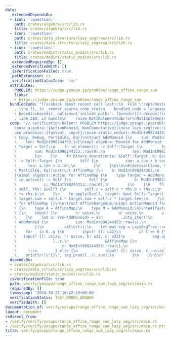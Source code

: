 ```yaml
---
data:
  _extendedDependsOn:
  - icon: ':question:'
    path: crates/algebra/src/lib.rs
    title: crates/algebra/src/lib.rs
  - icon: ':question:'
    path: crates/data_structure/lazy_segtree/src/lib.rs
    title: crates/data_structure/lazy_segtree/src/lib.rs
  - icon: ':question:'
    path: crates/modint/static_modint/src/lib.rs
    title: crates/modint/static_modint/src/lib.rs
  _extendedRequiredBy: []
  _extendedVerifiedWith: []
  _isVerificationFailed: true
  _pathExtension: rs
  _verificationStatusIcon: ':x:'
  attributes:
    PROBLEM: https://judge.yosupo.jp/problem/range_affine_range_sum
    links:
    - https://judge.yosupo.jp/problem/range_affine_range_sum
  bundledCode: "Traceback (most recent call last):\n  File \"/opt/hostedtoolcache/Python/3.10.15/x64/lib/python3.10/site-packages/onlinejudge_verify/documentation/build.py\"\
    , line 71, in _render_source_code_stat\n    bundled_code = language.bundle(stat.path,\
    \ basedir=basedir, options={'include_paths': [basedir]}).decode()\n  File \"/opt/hostedtoolcache/Python/3.10.15/x64/lib/python3.10/site-packages/onlinejudge_verify/languages/rust.py\"\
    , line 288, in bundle\n    raise NotImplementedError\nNotImplementedError\n"
  code: "// verification-helper: PROBLEM https://judge.yosupo.jp/problem/range_affine_range_sum\n\
    \nuse algebra::{ActionMonoid, NonCommutative};\nuse lazy_segtree::LazySegTree;\n\
    use proconio::{fastout, input};\nuse static_modint::ModInt998244353;\n\n#[derive(Clone,\
    \ Copy, Debug, PartialEq, Eq)]\nstruct AddMonoid {\n    sum: ModInt998244353,\n\
    \    len: ModInt998244353,\n}\nimpl algebra::Monoid for AddMonoid {\n    type\
    \ Target = Self;\n    fn id_element() -> Self::Target {\n        Self {\n    \
    \        sum: ModInt998244353::raw(0),\n            len: ModInt998244353::raw(0),\n\
    \        }\n    }\n    fn binary_operation(a: &Self::Target, b: &Self::Target)\
    \ -> Self::Target {\n        Self {\n            sum: a.sum + b.sum,\n       \
    \     len: a.len + b.len,\n        }\n    }\n}\n\n#[derive(Clone, Copy, Debug,\
    \ PartialEq, Eq)]\nstruct AffineMap {\n    b: ModInt998244353,\n    c: ModInt998244353,\n\
    }\nimpl algebra::Action for AffineMap {\n    type Target = AddMonoid;\n    fn\
    \ id_action() -> Self {\n        Self {\n            b: ModInt998244353::raw(1),\n\
    \            c: ModInt998244353::raw(0),\n        }\n    }\n    fn composition(&mut\
    \ self, rhs: &Self) {\n        self.c = self.c * rhs.b + rhs.c;\n        self.b\
    \ *= rhs.b;\n    }\n    fn apply(&self, target: &mut Self::Target) {\n       \
    \ target.sum = self.b * target.sum + self.c * target.len;\n    }\n}\nimpl NonCommutative\
    \ for AffineMap {}\n\nstruct AffineRangeSum;\nimpl ActionMonoid for AffineRangeSum\
    \ {\n    type A = AffineMap;\n    type M = AddMonoid;\n}\n\n#[fastout]\nfn main()\
    \ {\n    input! {\n        n: usize,\n        q: usize,\n        a: [u32; n],\n\
    \    }\n    let a: Vec<AddMonoid> = a\n        .into_iter()\n        .map(|a|\
    \ AddMonoid {\n            sum: ModInt998244353::raw(a),\n            len: ModInt998244353::raw(1),\n\
    \        })\n        .collect();\n    let mut seg = LazySegTree::<AffineRangeSum>::from(a);\n\
    \    for _ in 0..q {\n        input! {t: u32}\n        if t == 0 {\n         \
    \   input! {l: usize, r: usize, b: u32, c: u32}\n            seg.apply_range_non_commutative(\n\
    \                l..r,\n                &AffineMap {\n                    b: ModInt998244353::raw(b),\n\
    \                    c: ModInt998244353::raw(c),\n                },\n       \
    \     );\n        } else {\n            input! {l: usize, r: usize}\n        \
    \    println!(\"{}\", seg.prod(l..r).sum);\n        }\n    }\n}\n"
  dependsOn:
  - crates/algebra/src/lib.rs
  - crates/data_structure/lazy_segtree/src/lib.rs
  - crates/modint/static_modint/src/lib.rs
  isVerificationFile: true
  path: verify/yosupo/range_affine_range_sum_lazy_seg/src/main.rs
  requiredBy: []
  timestamp: '2024-10-27 16:42:13+09:00'
  verificationStatus: TEST_WRONG_ANSWER
  verifiedWith: []
documentation_of: verify/yosupo/range_affine_range_sum_lazy_seg/src/main.rs
layout: document
redirect_from:
- /verify/verify/yosupo/range_affine_range_sum_lazy_seg/src/main.rs
- /verify/verify/yosupo/range_affine_range_sum_lazy_seg/src/main.rs.html
title: verify/yosupo/range_affine_range_sum_lazy_seg/src/main.rs
---
```

